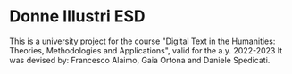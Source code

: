 # Donne Illustri ESD

This is a university project for the course "Digital Text in the Humanities: Theories, Methodologies and Applications", valid for the a.y. 2022-2023
It was devised by: Francesco Alaimo, Gaia Ortona and Daniele Spedicati. 
